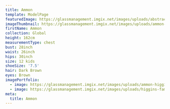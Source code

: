 ```yaml
---
title: Ammon
template: ModelPage
featuredImage: https://glassmanagement.imgix.net/images/uploads/abstract-analog-art-390089.jpg
imageThumbnail: https://glassmanagement.imgix.net/images/uploads/ammon-higgins-12.jpg
firstName: Ammon
collection: Global
height: 162cm
measurementType: chest
bust: 28inch
waist: 26inch
hips: 30inch
size: 12 kids
shoeSize: '7.5'
hair: Dark Brown
eyes: Brown
imagePortfolio:
  - image: https://glassmanagement.imgix.net/images/uploads/ammon-higgins-12.jpg
  - image: https://glassmanagement.imgix.net/images/uploads/higgins-family.jpg
meta:
  title: Ammon
---
```


